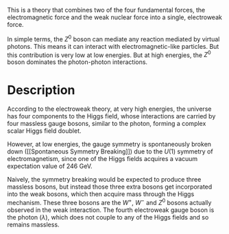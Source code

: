 This is a theory that combines two of the four fundamental forces, the electromagnetic force and the weak nuclear force into a single, electroweak force.

In simple terms, the $Z^0$ boson can mediate any reaction mediated by virtual photons. This means it can interact with electromagnetic-like particles. But this contribution is very low at low energies. But at high energies, the $Z^0$ boson dominates the photon-photon interactions.
# Description

According to the electroweak theory, at very high energies, the universe has four components to the Higgs field, whose interactions are carried by four massless gauge bosons, similar to the photon, forming a complex scalar Higgs field doublet.

However, at low energies, the gauge symmetry is spontaneously broken down ([[Spontaneous Symmetry Breaking]]) due to the $U(1)$ symmetry of electromagnetism, since one of the Higgs fields acquires a vacuum expectation value of 246 GeV.

Naively, the symmetry breaking would be expected to produce three massless bosons, but instead those three extra bosons get incorporated into the weak bosons, which then acquire mass through the Higgs mechanism. These three bosons are the $W^+$, $W^-$ and $Z^0$ bosons actually observed in the weak interaction. The fourth electroweak gauge boson is the photon ($\lambda$), which does not couple to any of the Higgs fields and so remains massless.